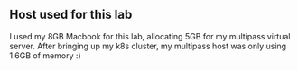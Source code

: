## Host used for this lab

I used my 8GB Macbook for this lab, allocating 5GB for my multipass virtual server.
After bringing up my k8s cluster, my multipass host was only using 1.6GB of memory :)
